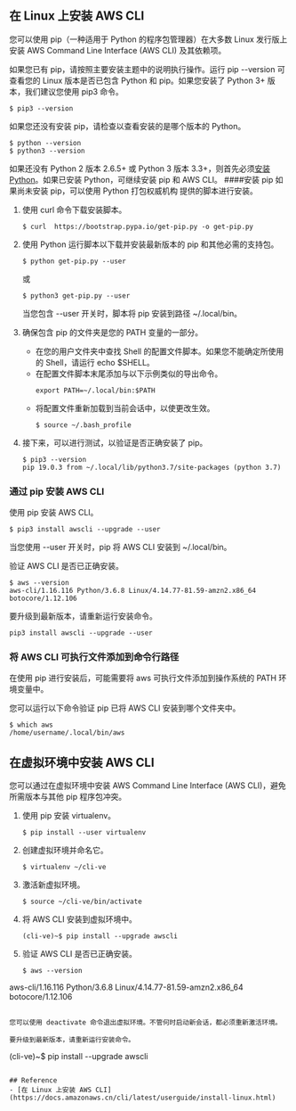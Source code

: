 ## 在 Linux 上安装 AWS CLI
您可以使用 pip（一种适用于 Python 的程序包管理器）在大多数 Linux 发行版上安装 AWS Command Line Interface (AWS CLI) 及其依赖项。

如果您已有 pip，请按照主要安装主题中的说明执行操作。运行 pip --version 可查看您的 Linux 版本是否已包含 Python 和 pip。如果您安装了 Python 3+ 版本，我们建议您使用 pip3 命令。
```
$ pip3 --version
```

如果您还没有安装 pip，请检查以查看安装的是哪个版本的 Python。
```
$ python --version
$ python3 --version
```
如果还没有 Python 2 版本 2.6.5+ 或 Python 3 版本 3.3+，则首先必须[安装 Python](https://docs.amazonaws.cn/cli/latest/userguide/install-linux-python.html)。如果已安装 Python，可继续安装 pip 和 AWS CLI。
####安装 pip
如果尚未安装 pip，可以使用 Python 打包权威机构 提供的脚本进行安装。
1. 使用 curl 命令下载安装脚本。
    ```
    $ curl  https://bootstrap.pypa.io/get-pip.py -o get-pip.py
    ```
2. 使用 Python 运行脚本以下载并安装最新版本的 pip 和其他必需的支持包。
    ```
    $ python get-pip.py --user
    ```
    或
    ```
    $ python3 get-pip.py --user
    ```

    当您包含 --user 开关时，脚本将 pip 安装到路径 ~/.local/bin。
3. 确保包含 pip 的文件夹是您的 PATH 变量的一部分。
    + 在您的用户文件夹中查找 Shell 的配置文件脚本。如果您不能确定所使用的 Shell，请运行 echo $SHELL。
    + 在配置文件脚本末尾添加与以下示例类似的导出命令。
        ```
        export PATH=~/.local/bin:$PATH
        ```
    + 将配置文件重新加载到当前会话中，以使更改生效。
       ```
       $ source ~/.bash_profile
       ```
4. 接下来，可以进行测试，以验证是否正确安装了 pip。
   ```
   $ pip3 --version
   pip 19.0.3 from ~/.local/lib/python3.7/site-packages (python 3.7)
   ```
### 通过 pip 安装 AWS CLI
使用 pip 安装 AWS CLI。
```
$ pip3 install awscli --upgrade --user
```

当您使用 --user 开关时，pip 将 AWS CLI 安装到 ~/.local/bin。

验证 AWS CLI 是否已正确安装。
```
$ aws --version
aws-cli/1.16.116 Python/3.6.8 Linux/4.14.77-81.59-amzn2.x86_64 botocore/1.12.106
```

要升级到最新版本，请重新运行安装命令。
```
pip3 install awscli --upgrade --user
```
### 将 AWS CLI 可执行文件添加到命令行路径
在使用 pip 进行安装后，可能需要将 aws 可执行文件添加到操作系统的 PATH 环境变量中。

您可以运行以下命令验证 pip 已将 AWS CLI 安装到哪个文件夹中。
```
$ which aws
/home/username/.local/bin/aws
```
## 在虚拟环境中安装 AWS CLI
您可以通过在虚拟环境中安装 AWS Command Line Interface (AWS CLI)，避免所需版本与其他 pip 程序包冲突。
1. 使用 pip 安装 virtualenv。
   ```
   $ pip install --user virtualenv
   ```
2. 创建虚拟环境并命名它。
   ```
   $ virtualenv ~/cli-ve
   ```
3. 激活新虚拟环境。
   ```
   $ source ~/cli-ve/bin/activate
   ```
4. 将 AWS CLI 安装到虚拟环境中。
   ```
   (cli-ve)~$ pip install --upgrade awscli
   ```
5. 验证 AWS CLI 是否已正确安装。
   ```
   $ aws --version
  aws-cli/1.16.116 Python/3.6.8 Linux/4.14.77-81.59-amzn2.x86_64 botocore/1.12.106
   ```

您可以使用 deactivate 命令退出虚拟环境。不管何时启动新会话，都必须重新激活环境。

要升级到最新版本，请重新运行安装命令。
```
(cli-ve)~$ pip install --upgrade awscli
```

## Reference
- [在 Linux 上安装 AWS CLI](https://docs.amazonaws.cn/cli/latest/userguide/install-linux.html)